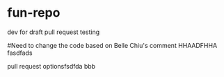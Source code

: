 # fun-repo

dev for draft pull request testing

#Need to change the code based on Belle Chiu's comment
HHAADFHHA
fasdfads

pull request optionsfsdfda bbb 